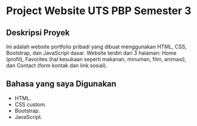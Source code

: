 # Project Website UTS PBP Semester 3

## Deskripsi Proyek
Ini adalah website portfolio pribadi yang dibuat menggunakan HTML, CSS, Bootstrap, dan JavaScript dasar. Website terdiri dari 3 halaman: Home (profil), Favorites (hal kesukaan seperti makanan, minuman, film, animasi), dan Contact (form kontak dan link sosial).

## Bahasa yang saya Digunakan
- HTML.
- CSS custom.
- Bootstrap.
- JavaScript.

<image-card alt="Screenshot Home" src="home 1.PNG" ></image-card>
